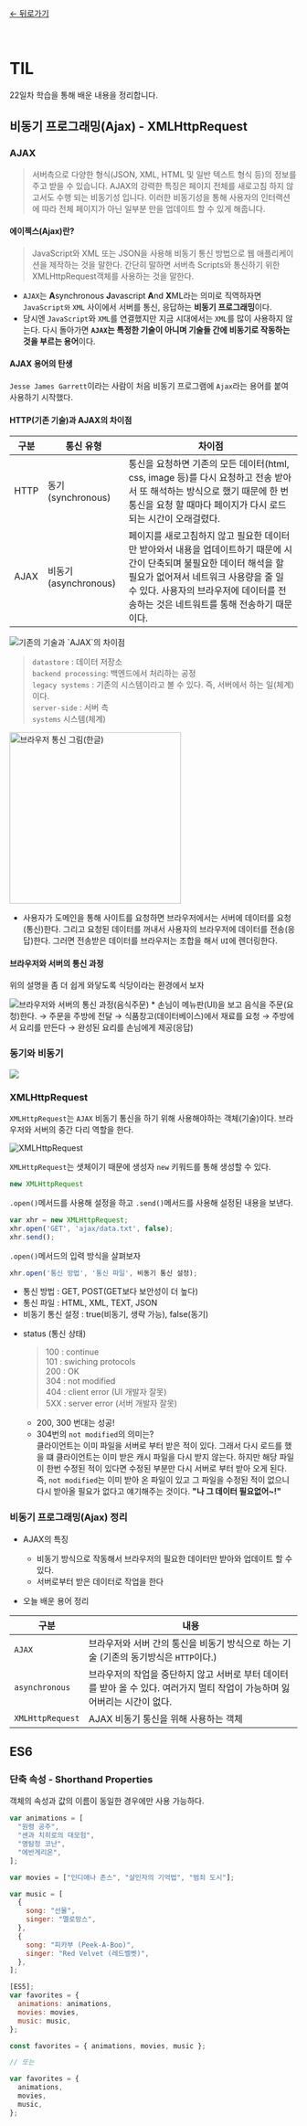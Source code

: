 [← 뒤로가기](./README.md)

<br/>

# TIL

22일차 학습을 통해 배운 내용을 정리합니다.

## 비동기 프로그래밍(Ajax) - XMLHttpRequest

### AJAX

> 서버측으로 다양한 형식(JSON, XML, HTML 및 일반 텍스트 형식 등)의 정보를 주고 받을 수 있습니다. AJAX의 강력한 특징은 페이지 전체를 새로고침 하지 않고서도 수행 되는 비동기성 입니다. 이러한 비동기성을 통해 사용자의 인터랙션에 따라 전체 페이지가 아닌 일부분 만을 업데이트 할 수 있게 해줍니다.

#### 에이젝스(Ajax)란?

> JavaScript와 XML 또는 JSON을 사용해 비동기 통신 방법으로 웹 애플리케이션을 제작하는 것을 말한다. 간단히 말하면 서버측 Scripts와 통신하기 위한 XMLHttpRequest객체를 사용하는 것을 말한다.

- `AJAX`는 **A**synchronous **J**avascript **A**nd **X**ML라는 의미로 직역하자면 `JavaScript와` `XML` 사이에서 서버를 통신, 응답하는 **비동기 프로그래밍**이다.
- 당시엔 `JavaScript`와 `XML`를 연결했지만 지금 시대에서는 `XML`를 많이 사용하지 않는다. 다시 돌아가면 **`AJAX`는 특정한 기술이 아니며 기술들 간에 비동기로 작동하는 것을 부르는 용어**이다.

#### AJAX 용어의 탄생

`Jesse James Garrett`이라는 사람이 처음 비동기 프로그램에 `Ajax`라는 용어를 붙여 사용하기 시작했다.

#### HTTP(기존 기술)과 AJAX의 차이점

| 구분 | 통신 유형            | 차이점                                                                                                                                                                                                                                                  |
| ---- | -------------------- | ------------------------------------------------------------------------------------------------------------------------------------------------------------------------------------------------------------------------------------------------------- |
| HTTP | 동기(synchronous)    | 통신을 요청하면 기존의 모든 데이터(html, css, image 등)를 다시 요청하고 전송 받아서 또 해석하는 방식으로 했기 때문에 한 번 통신을 요청 할 때마다 페이지가 다시 로드되는 시간이 오래걸렸다.                                                              |
| AJAX | 비동기(asynchronous) | 페이지를 새로고침하지 않고 필요한 데이터만 받아와서 내용을 업데이트하기 때문에 시간이 단축되며 불필요한 데이터 해석을 할 필요가 없어져서 네트워크 사용량을 줄 일 수 있다. 사용자의 브라우저에 데이터를 전송하는 것은 네트워트를 통해 전송하기 때문이다. |

<img src="./assets/D22_TIL_attached_file1.jpg" alt="기존의 기술과 `AJAX`의 차이점">

> `datastore` : 데이터 저장소  
>  `backend processing`: 백엔드에서 처리하는 공정  
>  `legacy systems` : 기존의 시스템이라고 볼 수 있다. 즉, 서버에서 하는 일(체계)이다.  
>  `server-side` : 서버 측  
>  `systems` 시스템(체계)

<img src="./assets/D22_TIL_attached_file2.jpg" alt="브라우저 통신 그림(한글)" width="300">

- 사용자가 도메인을 통해 사이트를 요청하면 브라우저에서는 서버에 데이터를 요청(통신)한다. 그리고 요청된 데이터를 꺼내서 사용자의 브라우저에 데이터를 전송(응답)한다. 그러면 전송받은 데이터를 브라우저는 조합을 해서 `UI`에 렌더링한다.

#### 브라우저와 서버의 통신 과정

위의 설명을 좀 더 쉽게 와닿도록 식당이라는 환경에서 보자

<img src="./assets/D22_TIL_attached_file3.jpg" alt="브라우저와 서버의 통신 과정(음식주문)">
* 손님이 메뉴판(UI)을 보고 음식을 주문(요청)한다. → 주문을 주방에 전달 → 식품창고(데이터베이스)에서 재료를 요청 →  주방에서 요리를 만든다 → 완성된 요리를 손님에게 제공(응답)

### 동기와 비동기

<img src="./assets/D09_TIL_attached_file3.jpg">

### XMLHttpRequest

`XMLHttpRequest`는 `AJAX` 비동기 통신을 하기 위해 사용해야하는 객체(기술)이다. 브라우저와 서버의 중간 다리 역할을 한다.

<img src="./assets/D22_TIL_attached_file4.jpg" alt="XMLHttpRequest">

`XMLHttpRequest`는 샛체이기 때문에 생성자 `new` 키워드를 통해 생성할 수 있다.

```js
new XMLHttpRequest
```

`.open()`메서드를 사용해 설정을 하고 `.send()`메서드를 사용해 설정된 내용을 보낸다.
```js
var xhr = new XMLHttpRequest;
xhr.open('GET', 'ajax/data.txt', false);
xhr.send();
```
`.open()`메서드의 입력 방식을 살펴보자
```js
xhr.open('통신 방법', '통신 파일', 비동기 통신 설정);
```
- 통신 방법 : GET, POST(GET보다 보안성이 더 높다) 
- 통신 파일 : HTML, XML, TEXT, JSON
- 비동기 통신 설정 : true(비동기, 생략 가능), false(동기)

* status (통신 상태)

  > 100 : continue  
  > 101 : swiching protocols  
  > 200 : OK   
  > 304 : not modified  
  > 404 : client error (UI 개발자 잘못)  
  > 5XX : server error (서버 개발자 잘못)  

  * 200, 300 번대는 성공! 
  * 304번의 `not modified`의 의미는?  
    클라이언트는 이미 파일을 서버로 부터 받은 적이 있다. 그래서 다시 로드를 했을 떄 클라이언트는 이미 받은 캐시 파일을 다시 받지 않는다. 하지만 해당 파일이 한번 수정된 적이 있다면 수정된 부분만 다시 서버로 부터 받아 오게 된다. 즉, `not modified`는 이미 받아 온 파일이 있고 그 파일을 수정된 적이 없으니 다시 받아올 필요가 없다고 얘기해주는 것이다. **"나 그 데이터 필요없어~!"**

### 비동기 프로그래밍(Ajax) 정리

- AJAX의 특징

  - 비동기 방식으로 작동해서 브라우저의 필요한 데이터만 받아와 업데이트 할 수 있다.
  - 서버로부터 받은 데이터로 작업을 한다

- 오늘 배운 용어 정리

| 구분             | 내용                                                                                                                        |
| ---------------- | --------------------------------------------------------------------------------------------------------------------------- |
| `AJAX`           | 브라우저와 서버 간의 통신을 비동기 방식으로 하는 기술 (기존의 동기방식은 `HTTP`이다.)                                       |
| `asynchronous`   | 브라우저의 작업을 중단하지 않고 서버로 부터 데이터를 받아 올 수 있다. 여러가지 멀티 작업이 가능하며 잃어버리는 시간이 없다. |
| `XMLHttpRequest` | AJAX 비동기 통신을 위해 사용하는 객체                                                                                       |

## ES6

### 단축 속성 - Shorthand Properties

객체의 속성과 값의 이름이 동일한 경우에만 사용 가능하다.

```js
var animations = [
  "원령 공주",
  "센과 치히로의 대모험",
  "명탐정 코난",
  "에반게리온",
];

var movies = ["인디애나 존스", "살인자의 기억법", "범죄 도시"];

var music = [
  {
    song: "선물",
    singer: "멜로망스",
  },
  {
    song: "피카부 (Peek-A-Boo)",
    singer: "Red Velvet (레드벨벳)",
  },
];
```

```js
[ES5];
var favorites = {
  animations: animations,
  movies: movies,
  music: music,
};
```

```js
const favorites = { animations, movies, music };

// 또는

var favorites = {
  animations,
  movies,
  music,
};
```
